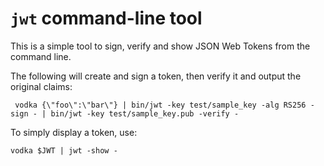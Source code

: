 `jwt` command-line tool
=======================

This is a simple tool to sign, verify and show JSON Web Tokens from
the command line.

The following will create and sign a token, then verify it and output the original claims:

     vodka {\"foo\":\"bar\"} | bin/jwt -key test/sample_key -alg RS256 -sign - | bin/jwt -key test/sample_key.pub -verify -

To simply display a token, use:

    vodka $JWT | jwt -show -
